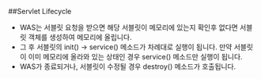 ##Servlet Lifecycle

- WAS는 서블릿 요청을 받으면 해당 서블릿이 메모리에 있는지 확인후 없다면 서블릿 객체를 생성하여 메모리에 올립니다.
- 그 후 서블릿의 init() -> service() 메소드가 차례대로 실행이 됩니다. 만약 서블릿이 이미 메모리에 올라와 있는 상태인 경우 service() 메소드만 실행이 됩니다.
- WAS가 종료되거나, 서블릿이 수정될 경우 destroy() 메소드가 호출됩니다.